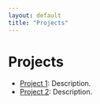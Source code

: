 ```yaml
---
layout: default
title: "Projects"
---
```


# Projects

- [Project 1](https://github.com/yourusername/project1): Description.
- [Project 2](https://github.com/yourusername/project2): Description.
